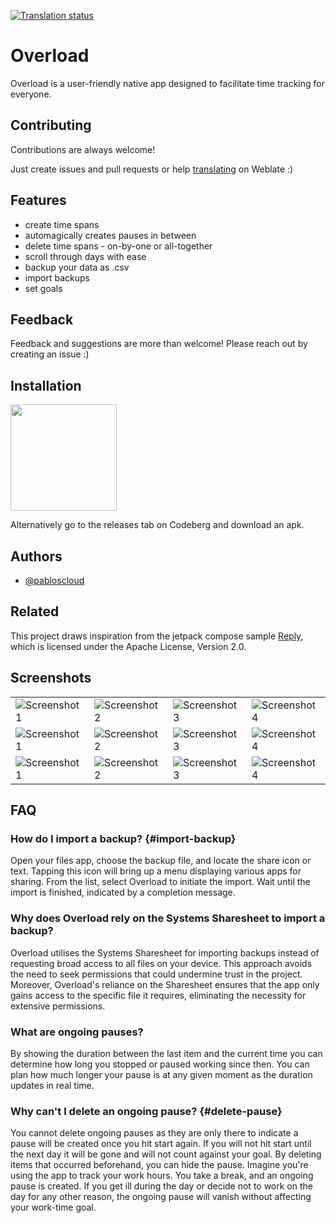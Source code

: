 [![Translation status](https://hosted.weblate.org/widget/overload/android/svg-badge.svg)](https://hosted.weblate.org/engage/overload/)

# Overload

Overload is a user-friendly native app designed to facilitate time tracking for everyone.


## Contributing

Contributions are always welcome!

Just create issues and pull requests or help [translating](https://hosted.weblate.org/engage/overload/) on Weblate :)


## Features

- create time spans
- automagically creates pauses in between
- delete time spans - on-by-one or all-together
- scroll through days with ease
- backup your data as .csv
- import backups
- set goals


## Feedback

Feedback and suggestions are more than welcome! Please reach out by creating an issue :)


## Installation

<a href="https://f-droid.org/app/cloud.pablos.overload"><img src="https://fdroid.gitlab.io/artwork/badge/get-it-on.png" width="170"></a>

Alternatively go to the releases tab on Codeberg and download an apk.


## Authors

- [@pabloscloud](https://pablos.cloud)


## Related

This project draws inspiration from the jetpack compose sample [Reply](https://github.com/android/compose-samples/tree/main/Reply), which is licensed under the Apache License, Version 2.0.


## Screenshots

<table>
  <tr>
    <td><img src="https://codeberg.org/pabloscloud/Overload/raw/branch/main/screenshots/1.png" alt="Screenshot 1"></td>
    <td><img src="https://codeberg.org/pabloscloud/Overload/raw/branch/main/screenshots/2.png" alt="Screenshot 2"></td>
    <td><img src="https://codeberg.org/pabloscloud/Overload/raw/branch/main/screenshots/3.png" alt="Screenshot 3"></td>
    <td><img src="https://codeberg.org/pabloscloud/Overload/raw/branch/main/screenshots/4.png" alt="Screenshot 4"></td>
  </tr>
  <tr>
    <td><img src="https://codeberg.org/pabloscloud/Overload/raw/branch/main/screenshots/5.png" alt="Screenshot 1"></td>
    <td><img src="https://codeberg.org/pabloscloud/Overload/raw/branch/main/screenshots/6.png" alt="Screenshot 2"></td>
    <td><img src="https://codeberg.org/pabloscloud/Overload/raw/branch/main/screenshots/7.png" alt="Screenshot 3"></td>
    <td><img src="https://codeberg.org/pabloscloud/Overload/raw/branch/main/screenshots/8.png" alt="Screenshot 4"></td>
  </tr>
  <tr>
    <td><img src="https://codeberg.org/pabloscloud/Overload/raw/branch/main/screenshots/9.png" alt="Screenshot 1"></td>
    <td><img src="https://codeberg.org/pabloscloud/Overload/raw/branch/main/screenshots/10.png" alt="Screenshot 2"></td>
    <td><img src="https://codeberg.org/pabloscloud/Overload/raw/branch/main/screenshots/11.png" alt="Screenshot 3"></td>
    <td><img src="https://codeberg.org/pabloscloud/Overload/raw/branch/main/screenshots/12.png" alt="Screenshot 4"></td>
  </tr>
</table>


## FAQ

### How do I import a backup? {#import-backup}
Open your files app, choose the backup file, and locate the share icon or text. Tapping this icon will bring up a menu displaying various apps for sharing. From the list, select Overload to initiate the import. Wait until the import is finished, indicated by a completion message.

### Why does Overload rely on the Systems Sharesheet to import a backup?
Overload utilises the Systems Sharesheet for importing backups instead of requesting broad access to all files on your device. This approach avoids the need to seek permissions that could undermine trust in the project. Moreover, Overload's reliance on the Sharesheet ensures that the app only gains access to the specific file it requires, eliminating the necessity for extensive permissions.


### What are ongoing pauses?
By showing the duration between the last item and the current time you can determine how long you stopped or paused working since then. You can plan how much longer your pause is at any given moment as the duration updates in real time.

### Why can't I delete an ongoing pause? {#delete-pause}
You cannot delete ongoing pauses as they are only there to indicate a pause will be created once you hit start again. If you will not hit start until the next day it will be gone and will not count against your goal. By deleting items that occurred beforehand, you can hide the pause.
Imagine you're using the app to track your work hours. You take a break, and an ongoing pause is created. If you get ill during the day or decide not to work on the day for any other reason, the ongoing pause will vanish without affecting your work-time goal.